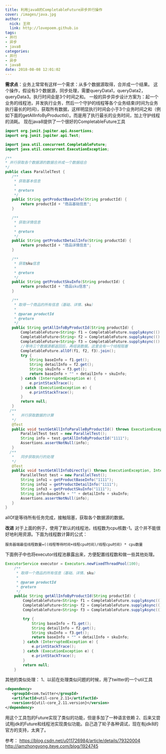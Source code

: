 ```yaml
---
title: 利用java8的CompletableFuture异步并行操作
cover: /images/java.jpg
author: 
  nick: 王欣
  link: http://lovepoem.github.io
tags: 
- 并行 
- 异步 
- java8
categories: 
- 并行 
- 异步 
- java8 
date: 2018-08-08 12:01:02
---
```

**需求点**：业务上常常有这样一个需求：从多个数据源取得，合并成一个结果。
   这个操作，假设有3个数据源，同步处理，需要queryData1，queryData2，queryData3。执行时间会是3个时间之和。
   一般的异步异步设计方案为：起一个业务的线程池，并发执行业务，然后一个守护的线程等各个业务结束(时间为业务执行最长的时间)，获取所有数据，这样明显执行时间会小于3个业务时间之和（例如下面的getAllInfoByProductId）。而是用了执行最长的业务时间，加上守护线程的消耗。
     现在java8提供了一个很好的CompletableFuture工具
 ```java
import org.junit.jupiter.api.Assertions;
import org.junit.jupiter.api.Test;

import java.util.concurrent.CompletableFuture;
import java.util.concurrent.ExecutionException;

/**
 * 并行获取各个数据源的数据合并成一个数据组合
 */
public class ParallelTest {
    /**
     * 获取基本信息
     *
     * @return
     */
    public String getProductBaseInfo(String productId) {
        return productId + "商品基础信息";
    }

    /**
     * 获取详情信息
     *
     * @return
     */
    public String getProductDetailInfo(String productId) {
        return productId + "商品详情信息";
    }

    /**
     * 获取sku信息
     *
     * @return
     */
    public String getProductSkuInfo(String productId) {
        return productId + "商品sku信息";
    }

    /**
     * 取得一个商品的所有信息（基础、详情、sku）
     *
     * @param productId
     * @return
     */
    public String getAllInfoByProductId(String productId) {
        CompletableFuture<String> f1 = CompletableFuture.supplyAsync(() -> getProductBaseInfo(productId));
        CompletableFuture<String> f2 = CompletableFuture.supplyAsync(() -> getProductDetailInfo(productId));
        CompletableFuture<String> f3 = CompletableFuture.supplyAsync(() -> getProductSkuInfo(productId));
        //等待三个数据源都返回后，再组装数据。这里会有一个线程阻塞
        CompletableFuture.allOf(f1, f2, f3).join();
        try {
            String baseInfo = f1.get();
            String detailInfo = f2.get();
            String skuInfo = f3.get();
            return baseInfo + "" + detailInfo + skuInfo;
        } catch (InterruptedException e) {
            e.printStackTrace();
        } catch (ExecutionException e) {
            e.printStackTrace();
        }
        return null;
    }
   /**
    *   并行获取数据的计算
    */
    @Test
    public void testGetAllInfoParalleByProductId() throws ExecutionException, InterruptedException {
        ParallelTest test = new ParallelTest();
        String info = test.getAllInfoByProductId("1111");
        Assertions.assertNotNull(info);
    }
   /**
    *   同步获取执行的处理
    */
    @Test
    public void testGetAllInfoDirectly() throws ExecutionException, InterruptedException {
        ParallelTest test = new ParallelTest();
        String info1 = getProductBaseInfo("1111");
        String info2 = getProductDetailInfo("1111");
        String info3 = getProductSkuInfo("1111");
        String info=baseInfo + "" + detailInfo + skuInfo;
        Assertions.assertNotNull(info);
    }
}
 ```
allOf是等待所有任务完成，接触阻塞，获取各个数据源的数据。

**改进**
对于上面的例子，使用了默认的线程池，线程数为cpu核数-1。这个并不能很好地利用资源。下面为线程数计算的公式：

```
服务器端最佳线程数量=((线程等待时间+线程cpu时间)/线程cpu时间) * cpu数量
```
下面例子中也将executor线程池暴露出来，方便配置线程数和做一些其他处理。
```java
ExecutorService executor = Executors.newFixedThreadPool(100);    
    /**
     * 取得一个商品的所有信息（基础、详情、sku）
     *
     * @param productId
     * @return
     */
    public String getAllInfoByProductId(String productId) {
        CompletableFuture<String> f1 = CompletableFuture.supplyAsync(() -> getProductBaseInfo(productId),executor);
        CompletableFuture<String> f2 = CompletableFuture.supplyAsync(() -> getProductDetailInfo(productId),executor);
        CompletableFuture<String> f3 = CompletableFuture.supplyAsync(() -> getProductSkuInfo(productId),executor);

        try {
            String baseInfo = f1.get();
            String detailInfo = f2.get();
            String skuInfo = f3.get();
            return baseInfo + "" + detailInfo + skuInfo;
        } catch (InterruptedException e) {
            e.printStackTrace();
        } catch (ExecutionException e) {
            e.printStackTrace();
        }
        return null;
    }

```



其他的类似处理：
1、以前在处理类似问题的时候，用了twitter的一个util工具
 ```xml
<dependency>
	<groupId>com.twitter</groupId>
	<artifactId>util-core_2.11</artifactId>
	<version>${util-core_2.11.version}</version>
</dependency>
 ```
 用这个工具包的Future实现了类似的功能，但是多加了一种语言依赖
 2、后来又尝试用jdk的Future和线程池实现类似功能。自己造了轮子各种调试，现在有jdk8的官方的支持，太爽了。

 参考：
 https://blog.csdn.net/u011726984/article/details/79320004
 http://iamzhongyong.iteye.com/blog/1924745
